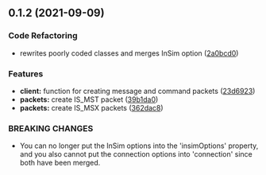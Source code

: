 ## 0.1.2 (2021-09-09)


### Code Refactoring

* rewrites poorly coded classes and merges InSim option ([2a0bcd0](https://github.com/enzopita/insim.js/commit/2a0bcd0fcf67f69eefdc5e357b882e461568a500))


### Features

* **client:** function for creating message and command packets ([23d6923](https://github.com/enzopita/insim.js/commit/23d69237970e23498664e9e387ba4642b9b267af))
* **packets:** create IS_MST packet ([39b1da0](https://github.com/enzopita/insim.js/commit/39b1da032d92e3b058853dcfeee9f17b62c76077))
* **packets:** create IS_MSX packets ([362dac8](https://github.com/enzopita/insim.js/commit/362dac826226727336b365495662084b173f532d))


### BREAKING CHANGES

* You can no longer put the InSim options into the 'insimOptions' property, and you
also cannot put the connection options into 'connection' since both have been merged.



